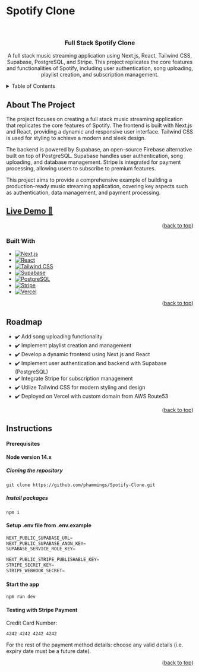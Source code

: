 # Spotify Clone
<a name="readme-top"></a>
<!-- PROJECT LOGO -->
<br />
<div align="center">

<h3 align="center">Full Stack Spotify Clone</h3>

  <p align="center">
    A full stack music streaming application using Next.js, React, Tailwind CSS, Supabase, PostgreSQL, and Stripe. This project replicates the core features and functionalities of Spotify, including user authentication, song uploading, playlist creation, and subscription management.
  </p>
</div>


<!-- TABLE OF CONTENTS -->
<details>
  <summary>Table of Contents</summary>
  <ol>
    <li>
      <a href="#about-the-project">About The Project</a>
      <ul>
        <li><a href="#built-with">Built With</a></li>
      </ul>
    </li>
    <li><a href="#roadmap">Roadmap</a></li>
    <li><a href="#instructions">Instructions</a></li>
  </ol>
</details>


<!-- ABOUT THE PROJECT -->
## About The Project

The project focuses on creating a full stack music streaming application that replicates the core features of Spotify. The frontend is built with Next.js and React, providing a dynamic and responsive user interface. Tailwind CSS is used for styling to achieve a modern and sleek design.

The backend is powered by Supabase, an open-source Firebase alternative built on top of PostgreSQL. Supabase handles user authentication, song uploading, and database management. Stripe is integrated for payment processing, allowing users to subscribe to premium features.

This project aims to provide a comprehensive example of building a production-ready music streaming application, covering key aspects such as authentication, data management, and payment processing.

## [Live Demo 🔗](https://spotify.ryanlepham.com)

<p align="right">(<a href="#readme-top">back to top</a>)</p>



### Built With

* [![Next.js][Next.js]][Next.js-url]
* [![React][React]][React-url]
* [![Tailwind CSS][Tailwind CSS]][Tailwind CSS-url]
* [![Supabase][Supabase]][Supabase-url]
* [![PostgreSQL][PostgreSQL]][PostgreSQL-url]
* [![Stripe][Stripe]][Stripe-url]
* [![Vercel][Vercel]][Vercel-url]


<p align="right">(<a href="#readme-top">back to top</a>)</p>

<!-- ROADMAP -->
## Roadmap

- ✔️ Add song uploading functionality
- ✔️ Implement playlist creation and management
- ✔️ Develop a dynamic frontend using Next.js and React
- ✔️ Implement user authentication and backend with Supabase (PostgreSQL)
- ✔️ Integrate Stripe for subscription management
- ✔️ Utilize Tailwind CSS for modern styling and design
- ✔️ Deployed on Vercel with custom domain from AWS Route53


<p align="right">(<a href="#readme-top">back to top</a>)</p>


<!-- INSTRUCTIONS -->
## Instructions

#### Prerequisites

**Node version 14.x**

##### Cloning the repository

```shell
git clone https://github.com/phammings/Spotify-Clone.git
```

##### Install packages

```shell
npm i
```

#### Setup .env file from .env.example

```js
NEXT_PUBLIC_SUPABASE_URL=
NEXT_PUBLIC_SUPABASE_ANON_KEY=
SUPABASE_SERVICE_ROLE_KEY=

NEXT_PUBLIC_STRIPE_PUBLISHABLE_KEY=
STRIPE_SECRET_KEY=
STRIPE_WEBHOOK_SECRET=
```

#### Start the app

```shell
npm run dev
```

#### Testing with Stripe Payment

Credit Card Number:
```
4242 4242 4242 4242
```

For the rest of the payment method details: choose any valid details (i.e. expiry date must be a future date).

    


<p align="right">(<a href="#readme-top">back to top</a>)</p>



[Next.js]: https://img.shields.io/badge/next.js-000000?style=for-the-badge&logo=nextdotjs&logoColor=white
[Next.js-url]: https://nextjs.org/
[Tailwind CSS]: https://img.shields.io/badge/tailwindcss-000000?style=for-the-badge&logo=tailwindcss&logoColor=blue
[Tailwind CSS-url]: https://tailwindcss.com/
[Supabase]: https://img.shields.io/badge/Supabase-3ECF8E?style=for-the-badge&logo=supabase&logoColor=white
[Supabase-url]: https://supabase.com/
[PostgreSQL]: https://img.shields.io/badge/PostgreSQL-316192?style=for-the-badge&logo=postgresql&logoColor=white
[PostgreSQL-url]: https://www.postgresql.org/
[Stripe]: https://img.shields.io/badge/Stripe-626CD9?style=for-the-badge&logo=Stripe&logoColor=white
[Stripe-url]: https://stripe.com/en-ca
[React]: https://img.shields.io/badge/react-%2320232a.svg?style=for-the-badge&logo=react&logoColor=%2361DAFB
[React-url]: https://reactjs.org/
[Vercel]: https://img.shields.io/badge/vercel-%23000000.svg?style=for-the-badge&logo=vercel&logoColor=white
[Vercel-url]: https://reactjs.org/